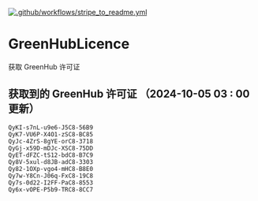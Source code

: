 [![.github/workflows/stripe_to_readme.yml](https://github.com/zjx-kimi/GreenHubLicence/actions/workflows/stripe_to_readme.yml/badge.svg)](https://github.com/zjx-kimi/GreenHubLicence/actions/workflows/stripe_to_readme.yml)
# GreenHubLicence
获取 GreenHub 许可证
## 获取到的 GreenHub 许可证 （2024-10-05 03 : 00 更新）
```
QyKI-s7nL-u9e6-J5C8-56B9
QyK7-VU6P-X4O1-zSC8-BC85
QyJc-4ZrS-8gYE-orC8-3718
QyGj-x59D-mDJc-XSC8-75DD
QyET-dFZC-tS12-bdC8-B7C9
Qy8V-5xul-d8JB-adC8-3303
Qy82-1OXp-vgo4-mHC8-B8E0
Qy7w-Y8Cn-J06q-FxC8-19C8
Qy7s-0d22-I2FF-PaC8-8553
Qy6x-vOPE-P5b9-TRC8-8CC7
```
